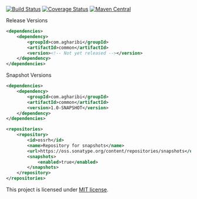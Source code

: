 [![Build Status](https://travis-ci.org/RutledgePaulV/common.svg?branch=develop)](https://travis-ci.org/RutledgePaulV/common)
[![Coverage Status](https://coveralls.io/repos/github/RutledgePaulV/common/badge.svg?branch=develop)](https://coveralls.io/github/RutledgePaulV/common?branch=develop)
[![Maven Central](https://maven-badges.herokuapp.com/maven-central/com.github.rutledgepaulv/common/badge.svg)](https://maven-badges.herokuapp.com/maven-central/com.github.rutledgepaulv/common)





Release Versions
```xml
<dependencies>
    <dependency>
        <groupId>com.agharibi</groupId>
        <artifactId>common</artifactId>
        <version><!-- Not yet released --></version>
    </dependency>
</dependencies>
```

Snapshot Versions
```xml
<dependencies>
    <dependency>
        <groupId>com.agharibi</groupId>
        <artifactId>common</artifactId>
        <version>1.0-SNAPSHOT</version>
    </dependency>
</dependencies>

<repositories>
    <repository>
        <id>ossrh</id>
        <name>Repository for snapshots</name>
        <url>https://oss.sonatype.org/content/repositories/snapshots</url>
        <snapshots>
            <enabled>true</enabled>
        </snapshots>
    </repository>
</repositories>
```


This project is licensed under [MIT license](http://opensource.org/licenses/MIT).
